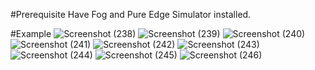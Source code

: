 #Prerequisite
Have Fog and Pure Edge Simulator installed.

#Example
![Screenshot (238)](https://user-images.githubusercontent.com/77489041/205543125-35b2b710-1ca7-47bc-88ee-0baf011452ba.png)
![Screenshot (239)](https://user-images.githubusercontent.com/77489041/205543141-92861c73-497e-4c4c-909d-e9a7f747796c.png)
![Screenshot (240)](https://user-images.githubusercontent.com/77489041/205543148-2f93a147-fb3f-438c-8d79-d66e9d3a007c.png)
![Screenshot (241)](https://user-images.githubusercontent.com/77489041/205543154-bc74b5ae-1ba6-4b61-8a74-43d381c4f91c.png)
![Screenshot (242)](https://user-images.githubusercontent.com/77489041/205543160-aab5befd-fd65-4dea-80c9-606b61e678bb.png)
![Screenshot (243)](https://user-images.githubusercontent.com/77489041/205543163-3cc4c302-b23f-43bd-a1ae-3a5d0278940b.png)
![Screenshot (244)](https://user-images.githubusercontent.com/77489041/205543165-88b580ae-f169-42b4-9aad-c3ab838b3bc7.png)
![Screenshot (245)](https://user-images.githubusercontent.com/77489041/205543170-9f1822c2-0c45-4816-9d9f-0e1ece0a515a.png)
![Screenshot (246)](https://user-images.githubusercontent.com/77489041/205543173-1556de34-d339-4104-9d3a-9b22bb8aeaac.png)
